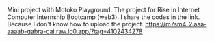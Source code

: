 Mini project with Motoko Playground. The project for Rise In Internet Computer Internship Bootcamp (web3). I share the codes in the link. 
Because I don't know how to upload the project. https://m7sm4-2iaaa-aaaab-qabra-cai.raw.ic0.app/?tag=4102434278

